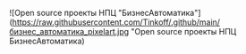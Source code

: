 ![Open source проекты НПЦ "БизнесАвтоматика"](https://raw.githubusercontent.com/Tinkoff/.github/main/бизнес_автоматика_pixelart.jpg "Open source проекты НПЦ БизнесАвтоматика)

